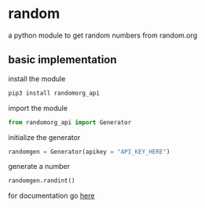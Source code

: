 # random
a python module to get random numbers from random.org

## basic implementation
install the module
```bash
pip3 install randomorg_api
```

import the module 
```python
from randomorg_api import Generator
```

initialize the generator 
```python
randomgen = Generator(apikey = "API_KEY_HERE")
```

generate a number

```python
randomgen.randint()
```

for documentation go [here](http://github.com/ellipticobj/random-module/DOCUMENTATION.md)


